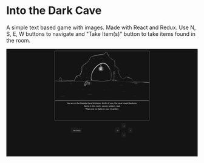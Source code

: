 # Into the Dark Cave
A simple text based game with images. Made with React and Redux. Use N, S, E, W buttons to navigate and "Take Item(s)" button to take items found in the room.

![image-of-page](public/read-me-image.png)
